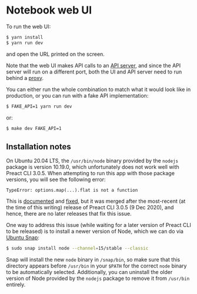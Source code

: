 # Notebook web UI

To run the web UI:

```sh
$ yarn install
$ yarn run dev
```

and open the URL printed on the screen.

Note that the web UI makes API calls to an [API server](../server), and since
the API server will run on a different port, both the UI and API server need to
run behind a [proxy](../proxy).

You can either run the whole combination to match what it would look like in
production, or you can run with a fake API implementation:

```sh
$ FAKE_API=1 yarn run dev
```

or:

```sh
$ make dev FAKE_API=1
```

## Installation notes

On Ubuntu 20.04 LTS, the `/usr/bin/node` binary provided by the `nodejs` package
is version 10.19.0, which unfortunately does not work well with Preact CLI
3.0.5. When attempting to run this app with those package versions, you will see
the following error:

```
TypeError: options.map(...).flat is not a function
```

This is [documented][preact-cli-issue] and [fixed][preact-cli-fix], but it was
merged after the most-recent (at the time of this writing) release of Preact CLI
3.0.5 (9 Dec 2020), and hence, there are no later releases that fix this issue.

One way to address this issue (while waiting for a later version of Preact CLI
to be released) is to install a newer version of Node, which we can do via
[Ubuntu Snap][ubuntu-snap]:

```sh
$ sudo snap install node --channel=15/stable --classic
```

Snap will install the new `node` binary in `/snap/bin`, so make sure that this
directory appears before `/usr/bin` in your `$PATH` for the correct `node`
binary to be automatically selected. Additionally, you can uninstall the older
version of Node provided by the `nodejs` package to remove it from `/usr/bin`
entirely.

[preact-cli-issue]: https://github.com/preactjs/preact-cli/issues/1500
[preact-cli-fix]: https://github.com/preactjs/preact-cli/pull/1493
[ubuntu-snap]: https://snapcraft.io/node
